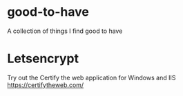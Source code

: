 # good-to-have
A collection of things I find good to have

# Letsencrypt

Try out the Certify the web application for Windows and IIS https://certifytheweb.com/
